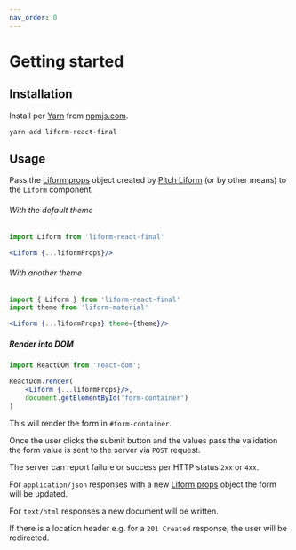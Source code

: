 ```yaml
---
nav_order: 0
---
```


# Getting started

## Installation

Install per [Yarn](https://yarnpkg.com/) from [npmjs.com](https://www.npmjs.com/package/liform-react-final).
```
yarn add liform-react-final
```

## Usage

Pass the [Liform props](https://ph-fritsche.github.io/liform-react-final/liform-props) object created by [Pitch Liform](https://github.com/ph-fritsche/liform) (or by other means) to the `Liform` component.

###### With the default theme

```jsx
import Liform from 'liform-react-final'

<Liform {...liformProps}/>
```

###### With another theme

```jsx
import { Liform } from 'liform-react-final'
import theme from 'liform-material'

<Liform {...liformProps} theme={theme}/>
```

##### Render into DOM

```jsx
import ReactDOM from 'react-dom';

ReactDom.render(
    <Liform {...liformProps}/>,
    document.getElementById('form-container')
)
```

This will render the form in `#form-container`.

Once the user clicks the submit button and the values pass the validation the form value is sent to the server via `POST` request.

The server can report failure or success per HTTP status `2xx` or `4xx`.

For `application/json` responses with a new [Liform props](https://ph-fritsche.github.io/liform-react-final/liform-props) object the form will be updated.

For `text/html` responses a new document will be written.

If there is a location header e.g. for a `201 Created` response, the user will be redirected.
